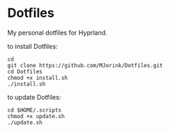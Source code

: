 # Dotfiles
My personal dotfiles for Hyprland.

to install Dotfiles:

    cd
    git clone https://github.com/MJorink/Dotfiles.git
    cd Dotfiles
    chmod +x install.sh
    ./install.sh

to update Dotfiles:

    cd $HOME/.scripts
    chmod +x update.sh
    ./update.sh
